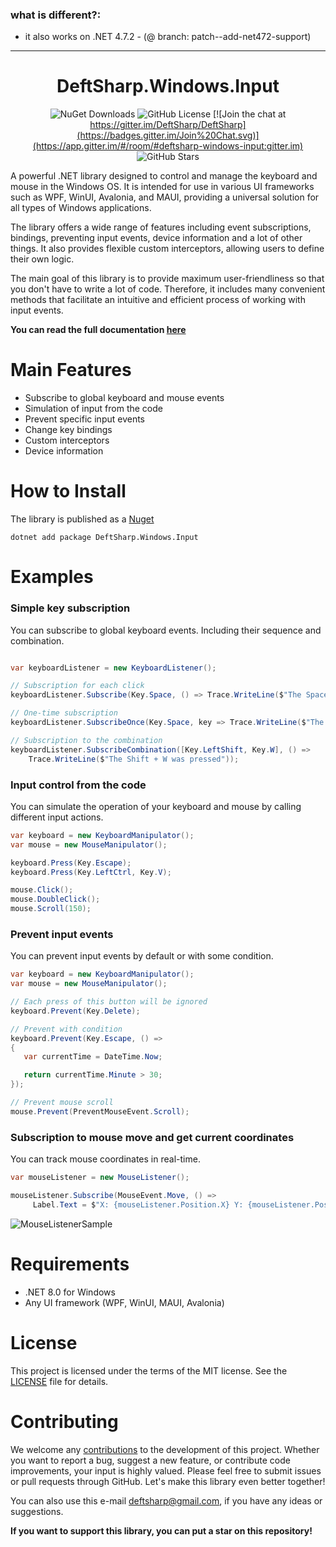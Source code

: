 ### what is different?:
* it also works on .NET 4.7.2 - (@ branch: patch--add-net472-support)
 
----

<h1 align="center">DeftSharp.Windows.Input</h1>

<div align="center">
    
![NuGet Downloads](https://img.shields.io/nuget/dt/DeftSharp.Windows.Input)
![GitHub License](https://img.shields.io/github/license/Empiree/DeftSharp.Windows.Input?color=rgb(0%2C191%2C255))
[![Join the chat at https://gitter.im/DeftSharp/DeftSharp](https://badges.gitter.im/Join%20Chat.svg)](https://app.gitter.im/#/room/#deftsharp-windows-input:gitter.im)
![GitHub Stars](https://img.shields.io/github/stars/Empiree/DeftSharp.Windows.Input)


</div>

A powerful .NET library designed to control and manage the keyboard and mouse in the Windows OS. It is intended for use in various UI frameworks such as WPF, WinUI, Avalonia, and MAUI, providing a universal solution for all types of Windows applications. 

The library offers a wide range of features including event subscriptions, bindings, preventing input events, device information and a lot of other things. It also provides flexible custom interceptors, allowing users to define their own logic.

The main goal of this library is to provide maximum user-friendliness so that you don't have to write a lot of code. Therefore, it includes many convenient methods that facilitate an intuitive and efficient process of working with input events.

**You can read the full documentation [here](https://github.com/Empiree/DeftSharp.Windows.Input/blob/main/DOCUMENTATION.md)**

# Main Features

* Subscribe to global keyboard and mouse events
* Simulation of input from the code
* Prevent specific input events
* Change key bindings
* Custom interceptors
* Device information

# How to Install

The library is published as a [Nuget](https://www.nuget.org/packages/DeftSharp.Windows.Input)

`dotnet add package DeftSharp.Windows.Input`

# Examples

### Simple key subscription

You can subscribe to global keyboard events. Including their sequence and combination.

```c#

var keyboardListener = new KeyboardListener();

// Subscription for each click
keyboardListener.Subscribe(Key.Space, () => Trace.WriteLine($"The Space was pressed"));

// One-time subscription
keyboardListener.SubscribeOnce(Key.Space, key => Trace.WriteLine($"The {key} was pressed"));

// Subscription to the combination
keyboardListener.SubscribeCombination([Key.LeftShift, Key.W], () =>
    Trace.WriteLine($"The Shift + W was pressed"));

```

### Input control from the code

You can simulate the operation of your keyboard and mouse by calling different input actions.

```c#
var keyboard = new KeyboardManipulator();
var mouse = new MouseManipulator();

keyboard.Press(Key.Escape);
keyboard.Press(Key.LeftCtrl, Key.V); 

mouse.Click();
mouse.DoubleClick();
mouse.Scroll(150); 
```

### Prevent input events

You can prevent input events by default or with some condition.

```c#
var keyboard = new KeyboardManipulator();
var mouse = new MouseManipulator();

// Each press of this button will be ignored
keyboard.Prevent(Key.Delete); 

// Prevent with condition
keyboard.Prevent(Key.Escape, () => 
{
   var currentTime = DateTime.Now;

   return currentTime.Minute > 30;
});

// Prevent mouse scroll            
mouse.Prevent(PreventMouseEvent.Scroll);
```

### Subscription to mouse move and get current coordinates

You can track mouse coordinates in real-time.

```c#
var mouseListener = new MouseListener();

mouseListener.Subscribe(MouseEvent.Move, () =>
     Label.Text = $"X: {mouseListener.Position.X} Y: {mouseListener.Position.Y}");
```
![MouseListenerSample](https://github.com/Empiree/DeftSharp.Windows.Input/assets/60399216/9c9a04f6-cb39-491c-b8de-2cb6b435e112)

# Requirements

- .NET 8.0 for Windows
- Any UI framework (WPF, WinUI, MAUI, Avalonia)

# License

This project is licensed under the terms of the MIT license. See the [LICENSE](https://github.com/Empiree/DeftSharp.WPF.Keyboard/blob/main/LICENSE) file for details.

# Contributing

We welcome any [contributions](https://github.com/Empiree/DeftSharp.Windows.Input/blob/main/CONTRIBUTING.md) to the development of this project. Whether you want to report a bug, suggest a new feature, or contribute code improvements, your input is highly valued. Please feel free to submit issues or pull requests through GitHub. Let's make this library even better together!

You can also use this e-mail [deftsharp@gmail.com](mailto:deftsharp@gmail.com), if you have any ideas or suggestions.

**If you want to support this library, you can put a star on this repository!**

